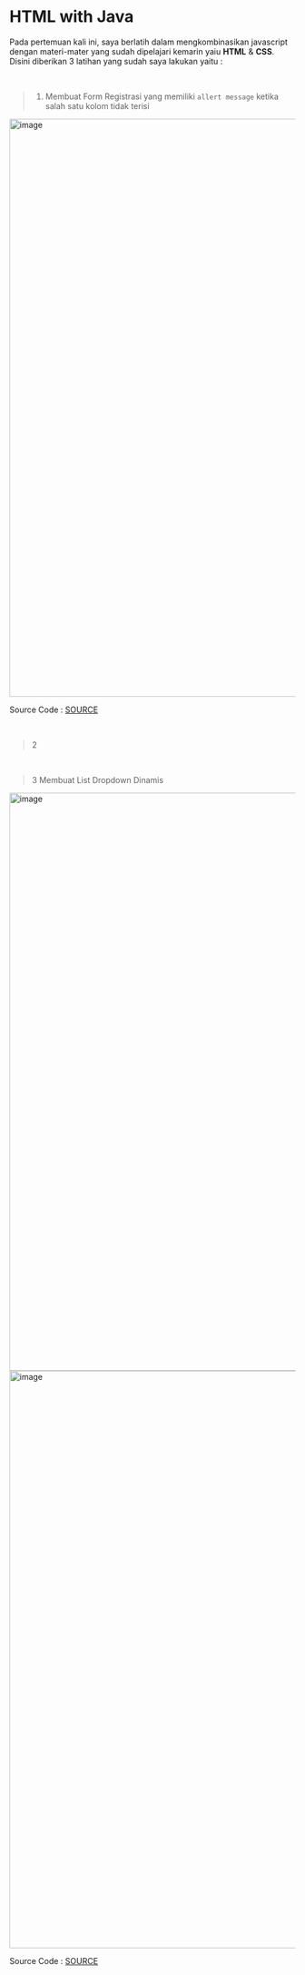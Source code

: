 # HTML with Java

Pada pertemuan kali ini, saya berlatih dalam mengkombinasikan javascript dengan materi-mater yang sudah dipelajari kemarin yaiu **HTML** & **CSS**. Disini diberikan
3 latihan yang sudah saya lakukan yaitu :

<br>

> 1. Membuat Form Registrasi yang memiliki `allert message` ketika salah satu kolom tidak terisi

<img width="1919" height="1018" alt="image" src="https://github.com/user-attachments/assets/2deb444d-bf40-478f-ad2b-f6d32136850e" />

Source Code : [SOURCE](no1.html)

<br>

> 2

<br>

> 3 Membuat List Dropdown Dinamis

<img width="1919" height="1018" alt="image" src="https://github.com/user-attachments/assets/6904239a-a56c-41bf-b4fc-764f6e631783" />

<img width="1919" height="1017" alt="image" src="https://github.com/user-attachments/assets/a7545f31-b808-4381-86d7-a53d3ae5f309" />

Source Code : [SOURCE](no3.html)




